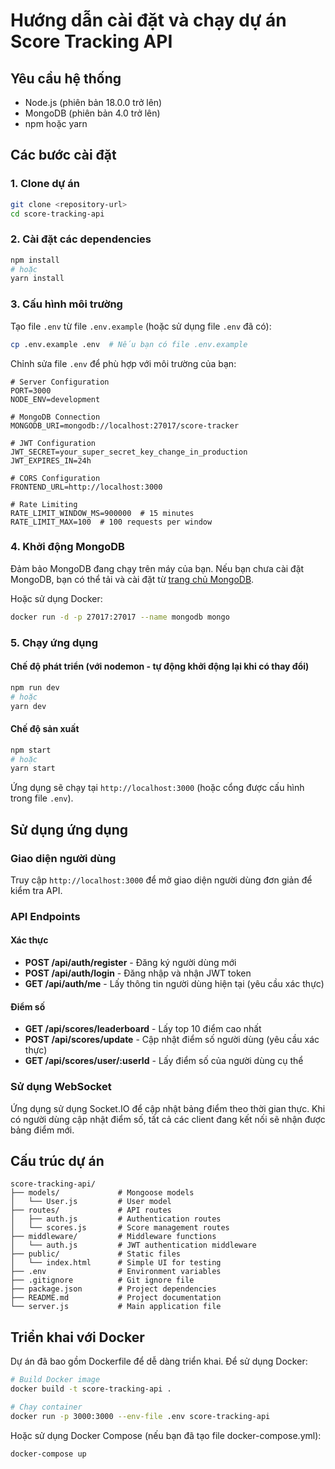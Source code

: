 # Hướng dẫn cài đặt và chạy dự án Score Tracking API

## Yêu cầu hệ thống

- Node.js (phiên bản 18.0.0 trở lên)
- MongoDB (phiên bản 4.0 trở lên)
- npm hoặc yarn

## Các bước cài đặt

### 1. Clone dự án

```bash
git clone <repository-url>
cd score-tracking-api
```

### 2. Cài đặt các dependencies

```bash
npm install
# hoặc
yarn install
```

### 3. Cấu hình môi trường

Tạo file `.env` từ file `.env.example` (hoặc sử dụng file `.env` đã có):

```bash
cp .env.example .env  # Nếu bạn có file .env.example
```

Chỉnh sửa file `.env` để phù hợp với môi trường của bạn:

```
# Server Configuration
PORT=3000
NODE_ENV=development

# MongoDB Connection
MONGODB_URI=mongodb://localhost:27017/score-tracker

# JWT Configuration
JWT_SECRET=your_super_secret_key_change_in_production
JWT_EXPIRES_IN=24h

# CORS Configuration
FRONTEND_URL=http://localhost:3000

# Rate Limiting
RATE_LIMIT_WINDOW_MS=900000  # 15 minutes
RATE_LIMIT_MAX=100  # 100 requests per window
```

### 4. Khởi động MongoDB

Đảm bảo MongoDB đang chạy trên máy của bạn. Nếu bạn chưa cài đặt MongoDB, bạn có thể tải và cài đặt từ [trang chủ MongoDB](https://www.mongodb.com/try/download/community).

Hoặc sử dụng Docker:

```bash
docker run -d -p 27017:27017 --name mongodb mongo
```

### 5. Chạy ứng dụng

#### Chế độ phát triển (với nodemon - tự động khởi động lại khi có thay đổi)

```bash
npm run dev
# hoặc
yarn dev
```

#### Chế độ sản xuất

```bash
npm start
# hoặc
yarn start
```

Ứng dụng sẽ chạy tại `http://localhost:3000` (hoặc cổng được cấu hình trong file `.env`).

## Sử dụng ứng dụng

### Giao diện người dùng

Truy cập `http://localhost:3000` để mở giao diện người dùng đơn giản để kiểm tra API.

### API Endpoints

#### Xác thực

- **POST /api/auth/register** - Đăng ký người dùng mới
- **POST /api/auth/login** - Đăng nhập và nhận JWT token
- **GET /api/auth/me** - Lấy thông tin người dùng hiện tại (yêu cầu xác thực)

#### Điểm số

- **GET /api/scores/leaderboard** - Lấy top 10 điểm cao nhất
- **POST /api/scores/update** - Cập nhật điểm số người dùng (yêu cầu xác thực)
- **GET /api/scores/user/:userId** - Lấy điểm số của người dùng cụ thể

### Sử dụng WebSocket

Ứng dụng sử dụng Socket.IO để cập nhật bảng điểm theo thời gian thực. Khi có người dùng cập nhật điểm số, tất cả các client đang kết nối sẽ nhận được bảng điểm mới.

## Cấu trúc dự án

```
score-tracking-api/
├── models/             # Mongoose models
│   └── User.js         # User model
├── routes/             # API routes
│   ├── auth.js         # Authentication routes
│   └── scores.js       # Score management routes
├── middleware/         # Middleware functions
│   └── auth.js         # JWT authentication middleware
├── public/             # Static files
│   └── index.html      # Simple UI for testing
├── .env                # Environment variables
├── .gitignore          # Git ignore file
├── package.json        # Project dependencies
├── README.md           # Project documentation
└── server.js           # Main application file
```

## Triển khai với Docker

Dự án đã bao gồm Dockerfile để dễ dàng triển khai. Để sử dụng Docker:

```bash
# Build Docker image
docker build -t score-tracking-api .

# Chạy container
docker run -p 3000:3000 --env-file .env score-tracking-api
```

Hoặc sử dụng Docker Compose (nếu bạn đã tạo file docker-compose.yml):

```bash
docker-compose up
``` 